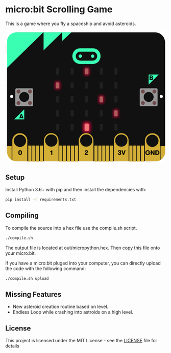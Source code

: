 # micro:bit Scrolling Game

This is a game where you fly a spaceship and avoid asteroids.

![Scrolling Game Demo Picture](https://github.com/J4unty/microbit-Scrolling-Game/raw/master/images/demo_picture.png)

## Setup

Install Python 3.6+ with pip and then install the dependencies with:
```bash
pip install -r requirements.txt
```

## Compiling

To compile the source into a hex file use the compile.sh script.
```bash
./compile.sh
```
The output file is located at out/micropython.hex. Then copy this file onto your micro:bit.

If you have a micro:bit pluged into your computer, you can directly upload the code with the following command:
```bash
./compile.sh upload
```

## Missing Features

* New asteroid creation routine based on level.
* Endless Loop while crashing into astroids on a high level.

## License

This project is licensed under the MIT License - see the [LICENSE](LICENSE) file for details
